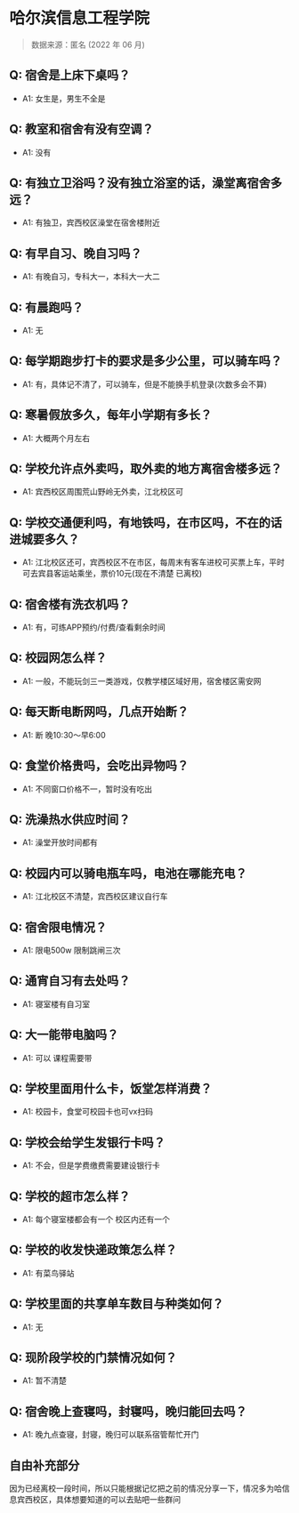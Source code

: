 # 哈尔滨信息工程学院

> 数据来源：匿名 (2022 年 06 月)

## Q: 宿舍是上床下桌吗？

- A1: 女生是，男生不全是

## Q: 教室和宿舍有没有空调？

- A1: 没有

## Q: 有独立卫浴吗？没有独立浴室的话，澡堂离宿舍多远？

- A1: 有独卫，宾西校区澡堂在宿舍楼附近

## Q: 有早自习、晚自习吗？

- A1: 有晚自习，专科大一，本科大一大二

## Q: 有晨跑吗？

- A1: 无

## Q: 每学期跑步打卡的要求是多少公里，可以骑车吗？

- A1: 有，具体记不清了，可以骑车，但是不能换手机登录(次数多会不算)

## Q: 寒暑假放多久，每年小学期有多长？

- A1: 大概两个月左右

## Q: 学校允许点外卖吗，取外卖的地方离宿舍楼多远？

- A1: 宾西校区周围荒山野岭无外卖，江北校区可

## Q: 学校交通便利吗，有地铁吗，在市区吗，不在的话进城要多久？

- A1: 江北校区还可，宾西校区不在市区，每周末有客车进校可买票上车，平时可去宾县客运站乘坐，票价10元(现在不清楚 已离校)

## Q: 宿舍楼有洗衣机吗？

- A1: 有，可练APP预约/付费/查看剩余时间

## Q: 校园网怎么样？

- A1: 一般，不能玩剑三一类游戏，仅教学楼区域好用，宿舍楼区需安网

## Q: 每天断电断网吗，几点开始断？

- A1: 断 晚10:30～早6:00

## Q: 食堂价格贵吗，会吃出异物吗？

- A1: 不同窗口价格不一，暂时没有吃出

## Q: 洗澡热水供应时间？

- A1: 澡堂开放时间都有

## Q: 校园内可以骑电瓶车吗，电池在哪能充电？

- A1: 江北校区不清楚，宾西校区建议自行车

## Q: 宿舍限电情况？

- A1: 限电500w 限制跳闸三次

## Q: 通宵自习有去处吗？

- A1: 寝室楼有自习室

## Q: 大一能带电脑吗？

- A1: 可以 课程需要带

## Q: 学校里面用什么卡，饭堂怎样消费？

- A1: 校园卡，食堂可校园卡也可vx扫码

## Q: 学校会给学生发银行卡吗？

- A1: 不会，但是学费缴费需要建设银行卡

## Q: 学校的超市怎么样？

- A1: 每个寝室楼都会有一个 校区内还有一个

## Q: 学校的收发快递政策怎么样？

- A1: 有菜鸟驿站

## Q: 学校里面的共享单车数目与种类如何？

- A1: 无

## Q: 现阶段学校的门禁情况如何？

- A1: 暂不清楚

## Q: 宿舍晚上查寝吗，封寝吗，晚归能回去吗？

- A1: 晚九点查寝，封寝，晚归可以联系宿管帮忙开门

## 自由补充部分

因为已经离校一段时间，所以只能根据记忆把之前的情况分享一下，情况多为哈信息宾西校区，具体想要知道的可以去贴吧一些群问